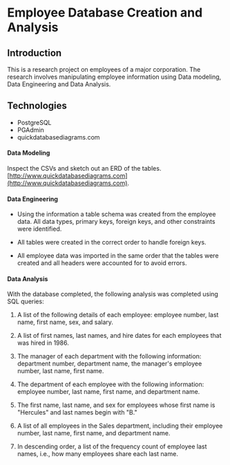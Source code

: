 # Employee Database Creation and Analysis

## Introduction

This is a research project on employees of a major corporation. The research involves manipulating employee information using Data modeling, Data Engineering and Data Analysis. 

## Technologies

* PostgreSQL
* PGAdmin
* quickdatabasediagrams.com

#### Data Modeling

Inspect the CSVs and sketch out an ERD of the tables. [http://www.quickdatabasediagrams.com](http://www.quickdatabasediagrams.com).

#### Data Engineering

* Using the information a table schema was created from the employee data. All data types, primary keys, foreign keys, and other constraints were identified.

* All tables were created in the correct order to handle foreign keys.

* All employee data was imported in the same order that the tables were created and all headers were accounted for to avoid errors.

#### Data Analysis

With the database completed, the following analysis was completed using SQL queries:

1. A list of the following details of each employee: employee number, last name, first name, sex, and salary.

2. A list of first names, last names, and hire dates for each employees that was hired in 1986.

3. The manager of each department with the following information: department number, department name, the manager's employee number, last name, first name.

4. The department of each employee with the following information: employee number, last name, first name, and department name.

5. The first name, last name, and sex for employees whose first name is "Hercules" and last names begin with "B."

6. A list of all employees in the Sales department, including their employee number, last name, first name, and department name.

7. In descending order, a list of the frequency count of employee last names, i.e., how many employees share each last name.


